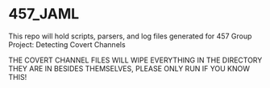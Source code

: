 # 457_JAML
This repo will hold scripts, parsers, and log files generated for 457 Group Project: Detecting Covert Channels

THE COVERT CHANNEL FILES WILL WIPE EVERYTHING IN THE DIRECTORY THEY ARE IN BESIDES THEMSELVES, PLEASE ONLY RUN IF YOU KNOW THIS!
